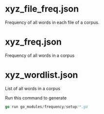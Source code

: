 # xyz_file_freq.json 
Frequency of all words in each file of a corpus.

# xyz_freq.json
Frequency of all words in a corpus

# xyz_wordlist.json
List of all words in a corpus

Run this command to generate
```go
go run go_modules/frequency/setup/*.go
```

